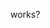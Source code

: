                                                 
works?
        
        
        
        
        